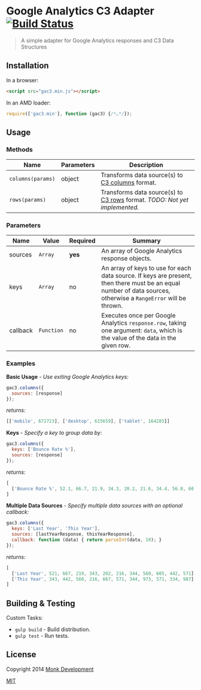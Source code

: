 # Google Analytics C3 Adapter [![Build Status](https://travis-ci.org/MonkDev/google-analytics-c3-adapter.svg?branch=master)](https://travis-ci.org/MonkDev/google-analytics-c3-adapter)

> A simple adapter for Google Analytics responses and C3 Data Structures

## Installation

In a browser:

```html
<script src="gac3.min.js"></script>
```


In an AMD loader:

```js
require(['gac3.min'], function (gac3) {/*…*/});
```

## Usage

### Methods

Name | Parameters | Description
---- | ---------- | -----------
`columns(params)` | object | Transforms data source(s) to [C3 columns](http://c3js.org/reference.html#data-columns) format.
`rows(params)` | object | Transforms data source(s) to [C3 rows](http://c3js.org/reference.html#data-rows) format. _TODO: Not yet implemented._


### Parameters

Name | Value | Required | Summary
---- | ----- | -------- | -------
sources | `Array` | **yes** | An array of Google Analytics response objects.
keys | `Array` | no | An array of keys to use for each data source. If keys are present, then there must be an equal number of data sources, otherwise a `RangeError` will be thrown.
callback | `Function` | no | Executes once per Google Analytics `response.row`, taking one argument: `data`, which is the value of the data in the given row.

### Examples

**Basic Usage** - *Use exiting Google Analytics keys:*
```js
gac3.columns({
  sources: [response]
});
```

*returns:*

```js
[['mobile', 672723], ['desktop', 615659], ['tablet', 164285]]
```

**Keys** - *Specify a key to group data by:*

```js
gac3.columns({
  keys: ['Bounce Rate %'],
  sources: [response]
});
```

*returns:*

```js
[
  ['Bounce Rate %', 52.1, 66.7, 21.9, 34.3, 20.2, 21.6, 34.4, 56.0, 60.5, 44.2, 57.1]
]
```


**Multiple Data Sources** - *Specify multiple data sources with an optional callback:*

```js
gac3.columns({
  keys: ['Last Year', 'This Year'],
  sources: [lastYearResponse, thisYearResponse],
  callback: function (data) { return parseInt(data, 10); }
});
```

*returns:*

```js
[
  ['Last Year', 521, 667, 219, 343, 202, 216, 344, 560, 605, 442, 571],
  ['This Year', 343, 442, 560, 216, 667, 571, 344, 973, 571, 334, 987]
]
```

## Building & Testing
Custom Tasks:

* `gulp build` - Build distribution.
* `gulp test` - Run tests.

## License
Copyright 2014 [Monk Development](http://monkdevelopment.com/)

[MIT](https://github.com/MonkDev/google-analytics-c3-adapter/blob/master/LICENSE.txt)
